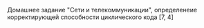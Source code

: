 Домашнее задание "Сети и телекоммуникации", определенеие корректирующей способности циклического кода [7, 4]
